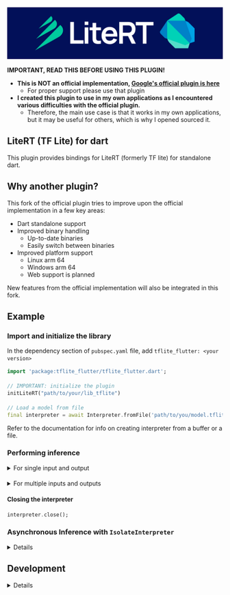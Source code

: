  <p align="center">
    <br>
    <img src="./.github/readme/lite_rt_dart.jpg"/>
    </br>
</p>

**IMPORTANT, READ THIS BEFORE USING THIS PLUGIN!**
* **This is NOT an official implementation, [Google's official plugin is here](https://pub.dev/packages/tflite_flutter)**
  * For proper support please use that plugin
* **I created this plugin to use in my own applications as I encountered various difficulties with the official plugin.**
  * Therefore, the main use case is that it works in my own applications, but it may be useful for others, which is why I opened sourced it.

## LiteRT (TF Lite) for dart

This plugin provides bindings for LiteRT (formerly TF lite) for standalone dart.

## Why another plugin?

This fork of the official plugin tries to improve upon the official implementation in a few key areas:

* Dart standalone support
* Improved binary handling
  * Up-to-date binaries
  * Easily switch between binaries
* Improved platform support
  * Linux arm 64
  * Windows arm 64
  * Web support is planned

New features from the official implementation will also be integrated in this fork.

## Example

### Import and initialize the library

In the dependency section of `pubspec.yaml` file, add `tflite_flutter: <your version>`

```dart
import 'package:tflite_flutter/tflite_flutter.dart';

// IMPORTANT: initialize the plugin
initLiteRT("path/to/your/lib_tflite")

// Load a model from file
final interpreter = await Interpreter.fromFile('path/to/you/model.tflite');

```

Refer to the documentation for info on creating interpreter from a buffer or a file.

### Performing inference

<details>
<summary>For single input and output</summary>

Use `void run(Object input, Object output)`.

```dart
// For ex: if input tensor shape [1,5] and type is float32
var input = [[1.23, 6.54, 7.81, 3.21, 2.22]];

// if output tensor shape [1,2] and type is float32
var output = List.filled(1*2, 0).reshape([1,2]);

// inference
interpreter.run(input, output);

// print the output
print(output);
```

</details>
  
#### 

<details>
<summary>For multiple inputs and outputs</summary>

Use `void runForMultipleInputs(List<Object> inputs, Map<int, Object> outputs)`.

```dart
var input0 = [1.23];  
var input1 = [2.43];  

// input: List<Object>
var inputs = [input0, input1, input0, input1];  

var output0 = List<double>.filled(1, 0);  
var output1 = List<double>.filled(1, 0);

// output: Map<int, Object>
var outputs = {0: output0, 1: output1};

// inference  
interpreter.runForMultipleInputs(inputs, outputs);

// print outputs
print(outputs)
```

</details>

#### Closing the interpreter

```dart
interpreter.close();
```

### Asynchronous Inference with `IsolateInterpreter`

<details>

To utilize asynchronous inference, first create your `Interpreter` and then wrap it with `IsolateInterpreter`.

```dart
final interpreter = await Interpreter.fromAsset('assets/your_model.tflite');
final isolateInterpreter =
        await IsolateInterpreter.create(address: interpreter.address);
```

Both `run` and `runForMultipleInputs` methods of `isolateInterpreter` are asynchronous:

```dart
await isolateInterpreter.run(input, output);
await isolateInterpreter.runForMultipleInputs(inputs, outputs);
```

By using `IsolateInterpreter`, the inference runs in a separate isolate. This ensures that the main isolate, responsible for UI tasks, remains unblocked and responsive.

</details>

## Development

<details>

### Generated code

This package uses [ffigen](https://pub.dev/packages/ffigen) to generate FFI bindings. To run code generation, you can use the following melos command:

```sh
melos run ffigen 
```

</details>
